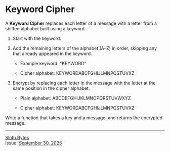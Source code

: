 # Keyword Cipher
A **Keyword Cipher** replaces each letter of a message with a letter from a shifted alphabet built using a keyword.

   1. Start with the keyword.

   2. Add the remaining letters of the alphabet (A–Z) in order, skipping any that already appeared in the keyword.

      - Example keyword: "KEYWORD"

      - Cipher alphabet: KEYWORDABCFGHIJLMNPQSTUVXZ

   3. Encrypt by replacing each letter in the message with the letter at the same position in the cipher alphabet.

      - Plain alphabet: ABCDEFGHIJKLMNOPQRSTUVWXYZ

      - Cipher alphabet: KEYWORDABCFGHIJLMNPQSTUVXZ

Write a function that takes a key and a message, and returns the encrypted message.
___
[Sloth Bytes](https://slothbytes.beehiiv.com)  
Issue: [September 30, 2025](https://slothbytes.beehiiv.com/p/random)
